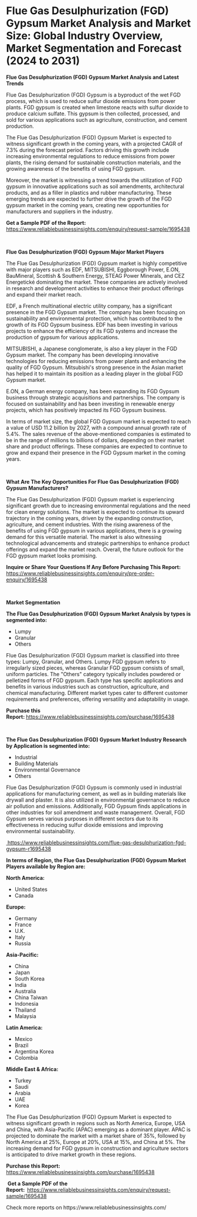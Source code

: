 <p><h1>Flue Gas Desulphurization (FGD) Gypsum Market Analysis and Market Size: Global Industry Overview, Market Segmentation and Forecast (2024 to 2031)</h1></p><p><strong>Flue Gas Desulphurization (FGD) Gypsum Market Analysis and Latest Trends</strong></p>
<p><p>Flue Gas Desulphurization (FGD) Gypsum is a byproduct of the wet FGD process, which is used to reduce sulfur dioxide emissions from power plants. FGD gypsum is created when limestone reacts with sulfur dioxide to produce calcium sulfate. This gypsum is then collected, processed, and sold for various applications such as agriculture, construction, and cement production.</p><p>The Flue Gas Desulphurization (FGD) Gypsum Market is expected to witness significant growth in the coming years, with a projected CAGR of 7.3% during the forecast period. Factors driving this growth include increasing environmental regulations to reduce emissions from power plants, the rising demand for sustainable construction materials, and the growing awareness of the benefits of using FGD gypsum.</p><p>Moreover, the market is witnessing a trend towards the utilization of FGD gypsum in innovative applications such as soil amendments, architectural products, and as a filler in plastics and rubber manufacturing. These emerging trends are expected to further drive the growth of the FGD gypsum market in the coming years, creating new opportunities for manufacturers and suppliers in the industry.</p></p>
<p><strong>Get a Sample PDF of the Report:&nbsp;</strong> <a href="https://www.reliablebusinessinsights.com/enquiry/request-sample/1695438">https://www.reliablebusinessinsights.com/enquiry/request-sample/1695438</a></p>
<p>&nbsp;</p>
<p><strong>Flue Gas Desulphurization (FGD) Gypsum Major Market Players</strong></p>
<p><p>The Flue Gas Desulphurization (FGD) Gypsum market is highly competitive with major players such as EDF, MITSUBISHI, Eggborough Power, E.ON, BauMineral, Scottish & Southern Energy, STEAG Power Minerals, and CEZ Energetické dominating the market. These companies are actively involved in research and development activities to enhance their product offerings and expand their market reach.</p><p>EDF, a French multinational electric utility company, has a significant presence in the FGD Gypsum market. The company has been focusing on sustainability and environmental protection, which has contributed to the growth of its FGD Gypsum business. EDF has been investing in various projects to enhance the efficiency of its FGD systems and increase the production of gypsum for various applications.</p><p>MITSUBISHI, a Japanese conglomerate, is also a key player in the FGD Gypsum market. The company has been developing innovative technologies for reducing emissions from power plants and enhancing the quality of FGD Gypsum. Mitsubishi's strong presence in the Asian market has helped it to maintain its position as a leading player in the global FGD Gypsum market.</p><p>E.ON, a German energy company, has been expanding its FGD Gypsum business through strategic acquisitions and partnerships. The company is focused on sustainability and has been investing in renewable energy projects, which has positively impacted its FGD Gypsum business.</p><p>In terms of market size, the global FGD Gypsum market is expected to reach a value of USD 11.2 billion by 2027, with a compound annual growth rate of 5.4%. The sales revenue of the above-mentioned companies is estimated to be in the range of millions to billions of dollars, depending on their market share and product offerings. These companies are expected to continue to grow and expand their presence in the FGD Gypsum market in the coming years.</p></p>
<p>&nbsp;</p>
<p><strong>What Are The Key Opportunities For Flue Gas Desulphurization (FGD) Gypsum Manufacturers?</strong></p>
<p><p>The Flue Gas Desulphurization (FGD) Gypsum market is experiencing significant growth due to increasing environmental regulations and the need for clean energy solutions. The market is expected to continue its upward trajectory in the coming years, driven by the expanding construction, agriculture, and cement industries. With the rising awareness of the benefits of using FGD gypsum in various applications, there is a growing demand for this versatile material. The market is also witnessing technological advancements and strategic partnerships to enhance product offerings and expand the market reach. Overall, the future outlook for the FGD gypsum market looks promising.</p></p>
<p><strong>Inquire or Share Your Questions If Any Before Purchasing This Report:</strong> <a href="https://www.reliablebusinessinsights.com/enquiry/pre-order-enquiry/1695438">https://www.reliablebusinessinsights.com/enquiry/pre-order-enquiry/1695438</a></p>
<p>&nbsp;</p>
<p><strong>Market Segmentation</strong></p>
<p><strong>The Flue Gas Desulphurization (FGD) Gypsum Market Analysis by types is segmented into:</strong></p>
<p><ul><li>Lumpy</li><li>Granular</li><li>Others</li></ul></p>
<p><p>Flue Gas Desulphurization (FGD) Gypsum market is classified into three types: Lumpy, Granular, and Others. Lumpy FGD gypsum refers to irregularly sized pieces, whereas Granular FGD gypsum consists of small, uniform particles. The "Others" category typically includes powdered or pelletized forms of FGD gypsum. Each type has specific applications and benefits in various industries such as construction, agriculture, and chemical manufacturing. Different market types cater to different customer requirements and preferences, offering versatility and adaptability in usage.</p></p>
<p><strong>Purchase this Report:&nbsp;</strong><a href="https://www.reliablebusinessinsights.com/purchase/1695438">https://www.reliablebusinessinsights.com/purchase/1695438</a></p>
<p>&nbsp;</p>
<p><strong>The Flue Gas Desulphurization (FGD) Gypsum Market Industry Research by Application is segmented into:</strong></p>
<p><ul><li>Industrial</li><li>Building Materials</li><li>Environmental Governance</li><li>Others</li></ul></p>
<p><p>Flue Gas Desulphurization (FGD) Gypsum is commonly used in industrial applications for manufacturing cement, as well as in building materials like drywall and plaster. It is also utilized in environmental governance to reduce air pollution and emissions. Additionally, FGD Gypsum finds applications in other industries for soil amendment and waste management. Overall, FGD Gypsum serves various purposes in different sectors due to its effectiveness in reducing sulfur dioxide emissions and improving environmental sustainability.</p></p>
<p><a href="https://www.reliablebusinessinsights.com/flue-gas-desulphurization-fgd-gypsum-r1695438">&nbsp;https://www.reliablebusinessinsights.com/flue-gas-desulphurization-fgd-gypsum-r1695438</a></p>
<p><strong>In terms of Region, the Flue Gas Desulphurization (FGD) Gypsum Market Players available by Region are:</strong></p>
<p>
    <p> <strong> North America: </strong>
        <ul>
            <li>United States</li>
            <li>Canada</li>
        </ul>
        </p> 
    <p> <strong> Europe: </strong>
        <ul>
            <li>Germany</li>
            <li>France</li>
            <li>U.K.</li>
            <li>Italy</li>
            <li>Russia</li>
        </ul>
        </p> 
    <p> <strong> Asia-Pacific: </strong>
        <ul>
            <li>China</li>
            <li>Japan</li>
            <li>South Korea</li>
            <li>India</li>
            <li>Australia</li>
            <li>China Taiwan</li>
            <li>Indonesia</li>
            <li>Thailand</li>
            <li>Malaysia</li>
        </ul>
        </p> 
    <p> <strong> Latin America: </strong>
        <ul>
            <li>Mexico</li>
            <li>Brazil</li>
            <li>Argentina Korea</li>
            <li>Colombia</li>
        </ul>
        </p> 
    <p> <strong> Middle East & Africa: </strong>
        <ul>
            <li>Turkey</li>
            <li>Saudi</li>
            <li>Arabia</li>
            <li>UAE</li>
            <li>Korea</li>
        </ul>
    </p>
    </p>
<p><p>The Flue Gas Desulphurization (FGD) Gypsum Market is expected to witness significant growth in regions such as North America, Europe, USA and China, with Asia-Pacific (APAC) emerging as a dominant player. APAC is projected to dominate the market with a market share of 35%, followed by North America at 25%, Europe at 20%, USA at 15%, and China at 5%. The increasing demand for FGD gypsum in construction and agriculture sectors is anticipated to drive market growth in these regions.</p></p>
<p><strong>Purchase this Report: </strong><a href="https://www.reliablebusinessinsights.com/purchase/1695438">https://www.reliablebusinessinsights.com/purchase/1695438</a></p>
<p>&nbsp;<strong>Get a Sample PDF of the Report:&nbsp;&nbsp;</strong><a href="https://www.reliablebusinessinsights.com/enquiry/request-sample/1695438">https://www.reliablebusinessinsights.com/enquiry/request-sample/1695438</a></p>
<p><strong></strong></p>
<p>Check more reports on https://www.reliablebusinessinsights.com/</p>